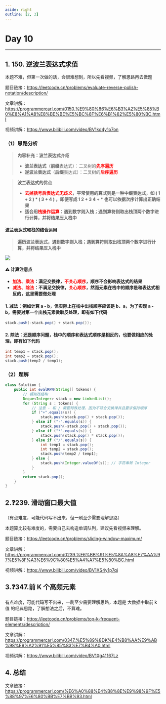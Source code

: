 ```yaml
---
aside: right
outline: [2, 3]
---
```


# Day 10

---

## 1. 150. 逆波兰表达式求值

本题不难，但第一次做的话，会很难想到，所以先看视频，了解思路再去做题

题目链接：https://leetcode.cn/problems/evaluate-reverse-polish-notation/description/

文章讲解：https://programmercarl.com/0150.%E9%80%86%E6%B3%A2%E5%85%B0%E8%A1%A8%E8%BE%BE%E5%BC%8F%E6%B1%82%E5%80%BC.html

视频讲解：https://www.bilibili.com/video/BV1kd4y1o7on

### （1）思路分析

> **内容补充：波兰表达式介绍**
>
> - **波兰表达式**（**前缀**表达式）：二叉树的<span style = "color:red;font-weight:bold">先序遍历</span>
> - **逆波兰表达式**（**后缀**表达式）：二叉树的<span style = "color:red;font-weight:bold">后序遍历</span>

> **波兰表达式的优点**
>
> - <span style = "color:red;font-weight:bold">去掉括号后表达式无歧义</span>**，平常使用的算式则是一种中缀表达式，如 ( 1 + 2 ) \* ( 3 + 4 ) ，即便写成 1 2 + 3 4 + \* 也可以依据次序计算出正确结果**
> - **适合用<span style = "color:red;font-weight:bold">栈操作运算</span>：遇到数字则入栈；遇到算符则取出栈顶两个数字进行计算，并将结果压入栈中**

#### 波兰表达式和栈的结合运用

> **遍历波兰表达式，遇到数字则入栈；遇到算符则取出栈顶两个数字进行计算，并将结果压入栈中**

<image src="https://file1.kamacoder.com/i/algo/150.%E9%80%86%E6%B3%A2%E5%85%B0%E8%A1%A8%E8%BE%BE%E5%BC%8F%E6%B1%82%E5%80%BC.gif" style="margin-left: 20s0px;"/>

#### ⚠️ 计算注意点

- **<span style = "color:red;font-weight:bold">加法、乘法</span>：满足交换律，<span style = "color:red;font-weight:bold">不关心顺序</span>，顺序不会影响表达式的结果**
- **<span style = "color:red;font-weight:bold">减法、除法</span>：不满足交换律，<span style = "color:red;font-weight:bold">关心顺序</span>，然而元素在栈中的顺序是和表达式相反的，这里需要做处理**

#### 1. 减法：例如计算 a - b，但实际上在栈中出栈顺序应该是 b、a，为了实现 a - b，需要对第一个出栈元素做取反处理，即有如下代码

```java
stack.push(-stack.pop() + stack.pop());
```

#### 2. 除法：还是顺序问题，栈中的顺序和表达式顺序是相反的，也要做相应的处理，即有如下代码

```java
int temp1 = stack.pop();
int temp2 = stack.pop();
stack.push(temp2 / temp1);
```

### （2）题解

```java
class Solution {
    public int evalRPN(String[] tokens) {
        // 模拟栈结构
        Deque<Integer> stack = new LinkedList();
        for (String s : tokens) {
            // 注意 - 和 / 需要特殊处理，因为不符合交换律并且要求保持顺序
            if ("+".equals(s)) {
                stack.push(stack.pop() + stack.pop());
            } else if ("-".equals(s)) {
                stack.push(-stack.pop() + stack.pop());
            } else if ("*".equals(s)) {
                stack.push(stack.pop() * stack.pop());
            } else if ("/".equals(s)) {
                int temp1 = stack.pop();
                int temp2 = stack.pop();
                stack.push(temp2 / temp1);
            } else {
                stack.push(Integer.valueOf(s)); // 字符串转 Integer
            }
        }
        return stack.pop();
    }
}
```

## 2.❓239. 滑动窗口最大值

（有点难度，可能代码写不出来，但一刷至少需要理解思路）

本题算比较有难度的，需要自己去构造单调队列，建议先看视频来理解。

题目链接：https://leetcode.cn/problems/sliding-window-maximum/

文章讲解：https://programmercarl.com/0239.%E6%BB%91%E5%8A%A8%E7%AA%97%E5%8F%A3%E6%9C%80%E5%A4%A7%E5%80%BC.html

视频讲解：https://www.bilibili.com/video/BV1XS4y1p7qj

## 3.❓347.前 K 个高频元素

有点难度，可能代码写不出来，一刷至少需要理解思路，本题是 大数据中取前 k 值 的经典思路，了解想法之后，不算难。

题目链接：https://leetcode.cn/problems/top-k-frequent-elements/description/

文章讲解：https://programmercarl.com/0347.%E5%89%8DK%E4%B8%AA%E9%AB%98%E9%A2%91%E5%85%83%E7%B4%A0.html

视频讲解：https://www.bilibili.com/video/BV1Xg41167Lz

## 4. 总结

文章链接：https://programmercarl.com/%E6%A0%88%E4%B8%8E%E9%98%9F%E5%88%97%E6%80%BB%E7%BB%93.html
